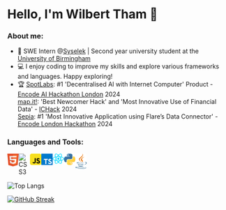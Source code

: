 # Hello, I'm Wilbert Tham :wave:

### About me:
- 💼 SWE Intern @[Syselek](https://www.syselek.com/) | Second year university student at the [University of Birmingham](https://www.birmingham.ac.uk/)
- 💻 I enjoy coding to improve my skills and explore various frameworks and languages. Happy exploring!
- 🏆 [SpotLabs](https://github.com/phoonicked/SpotLabs): #1 'Decentralised AI with Internet Computer' Product - [Encode AI Hackathon London](https://www.encode.club/ai-hackathon) 2024 <br>
     [map.it!](https://github.com/phoonicked/ICHack2024): 'Best Newcomer Hack' and 'Most Innovative Use of Financial Data' - [ICHack](https://ichack.org/) 2024 <br>
     [Sepia](https://github.com/EonSolutions/Sepia): #1 'Most Innovative Application using Flare’s Data Connector' - [Encode London Hackathon](https://www.encode.club/encodelondon-24) 2024
  

### Languages and Tools:

<a href="https://www.w3.org/html/" target="_blank"><img align="left" alt="HTML5" width="26px" src="https://github.com/phoonicked/phoonicked/blob/main/html.svg" /></a>
<a href="https://www.w3schools.com/css/" target="_blank"><img align="left" alt="CSS3" width="26px" src="https://github.com/phoonicked/phoonicked/blob/main/css.svg" /></a>
<a href="https://developer.mozilla.org/en-US/docs/Web/JavaScript" target="_blank"> <img align="left" alt="JavaScript" width="26px" src="https://github.com/phoonicked/phoonicked/blob/main/javascript.svg"/></a>
<a href="https://www.typescriptlang.org/" target="_blank"> <img align="left" alt="TypeScript" width="26px" src="https://github.com/phoonicked/phoonicked/blob/main/typescript.svg"/></a>
<a href="https://react.dev/" target="_blank"> <img align="left" alt="React" width="26px" src="https://github.com/phoonicked/phoonicked/blob/main/react.svg"/></a>
<a href="https://www.python.org" target="_blank"> <img align="left" alt="Python" width="26px" src="https://github.com/phoonicked/phoonicked/blob/main/python.svg"/></a>
<a href="https://www.java.com/en/" target="_blank"> <img align="left" alt="Java" width="26px" src="https://github.com/phoonicked/phoonicked/blob/main/java.svg"/></a>

<br />
<br />
<br />

![Top Langs](https://github-readme-stats.vercel.app/api/top-langs/?username=phoonicked&theme=nord&layout=compact)

<a href="https://git.io/streak-stats"><img src="https://streak-stats.demolab.com?user=phoonicked&theme=nord&short_numbers=true&date_format=j%20M%5B%20Y%5D" alt="GitHub Streak" /></a>

<br />
